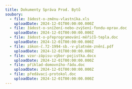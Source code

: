 ```yaml
---
title: Dokumenty Správa Prod. Bytů
soubory:
  - file: žádost-o-změnu-vlastníka.xls
    uploadDate: 2024-12-01T00:00:00.000Z
  - file: žádost-o-snížení-nebo-zvýšení-fondu-oprav.doc
    uploadDate: 2024-12-01T00:00:00.000Z
  - file: žádost-o-přeprogramování-měřičů-tepla.doc
    uploadDate: 2024-12-01T00:00:00.000Z
  - file: zákon-č.72-1994-sb.-v-platném-znění.pdf
    uploadDate: 2024-12-01T00:00:00.000Z
  - file: vzor-zápisu-výbor-pojistka.docx
    uploadDate: 2024-12-01T00:00:00.000Z
  - file: příklad-domovního-řádu.doc
    uploadDate: 2024-12-01T00:00:00.000Z
  - file: předávací-protokol.doc
    uploadDate: 2024-12-01T00:00:00.000Z
---
```

